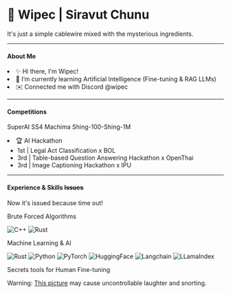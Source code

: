 # 🐳 Wipec | Siravut Chunu
<p>
  It's just a simple cablewire mixed with the mysterious ingredients.
</p>

<hr>

#### About Me
<p>
  <li>✨ Hi there, I'm  Wipec!</li>
  <li>🌱 I’m currently learning Artificial Intelligence (Fine-tuning & RAG LLMs)</li>
  <li>✉️ Connected me with Discord @wipec</li>

  <hr>
</p>

#### Competitions
<p>
  <p>SuperAI SS4 Machima Shing-100-Shing-1M</p>
  <li>🏆 AI Hackathon
      <ul>
        <li>1st | Legal Act Classification x BOL</li>
        <li>3rd | Table-based Question Answering Hackathon x OpenThai</li>
        <li>3rd | Image Captioning Hackathon x IPU</li>
      </ul>
  </li>
  
  <hr>
</p>

#### Experience & Skills ~~Issues~~
<p>
  Now it's issued because time out!
</p>

<p>
  Brute Forced Algorithms
</p>

![C++](https://img.shields.io/badge/C%2B%2B-00599C?style=for-the-badge&logo=c%2B%2B&logoColor=white) 
![Rust](https://img.shields.io/badge/Rust-000000?style=for-the-badge&logo=rust&logoColor=white)

<p>
  Machine Learning & AI
</p>

![Rust](https://img.shields.io/badge/Rust-000000?style=for-the-badge&logo=rust&logoColor=white)
![Python](https://img.shields.io/badge/python-3670A0?style=for-the-badge&logo=python&logoColor=ffdd54)
![PyTorch](https://img.shields.io/badge/PyTorch-%23EE4C2C.svg?style=for-the-badge&logo=PyTorch&logoColor=white)
![HuggingFace](https://img.shields.io/badge/-HuggingFace-FFD700?style=for-the-badge&logo=HuggingFace&logoColor=black&labelColor=FFD700)
![Langchain](https://img.shields.io/badge/Rust-000000?style=for-the-badge&logo=rust&logoColor=white)
![LLamaIndex](https://img.shields.io/badge/Rust-000000?style=for-the-badge&logo=rust&logoColor=white)

<p>
  Secrets tools for Human Fine-tuning
</p>

Warning: [This picture](https://media.tenor.com/RpH6oE2jeMQAAAAe/shots-pouringadrink.png) may cause uncontrollable laughter and snorting.


<!--
**wirepecion/wirepecion** is a ✨ _special_ ✨ repository because its `README.md` (this file) appears on your GitHub profile.

Here are some ideas to get you started:

- 🔭 I’m currently working on ...
- 🌱 I’m currently learning ...
- 👯 I’m looking to collaborate on ...
- 🤔 I’m looking for help with ...
- 💬 Ask me about ...
- 📫 How to reach me: ...
- 😄 Pronouns: ...
- ⚡ Fun fact: ...
-->
